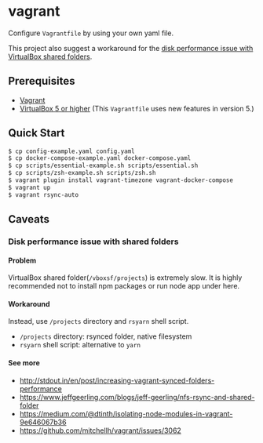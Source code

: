# vagrant

Configure `Vagrantfile` by using your own yaml file.

This project also suggest a workaround for the [disk performance issue with VirtualBox shared folders](#disk-performance-issue-with-shared-folders).

## Prerequisites

* [Vagrant](https://www.vagrantup.com/)
* [VirtualBox 5 or higher](https://www.virtualbox.org/) (This `Vagrantfile` uses new features in version 5.)

## Quick Start

```bash
$ cp config-example.yaml config.yaml
$ cp docker-compose-example.yaml docker-compose.yaml
$ cp scripts/essential-example.sh scripts/essential.sh
$ cp scripts/zsh-example.sh scripts/zsh.sh
$ vagrant plugin install vagrant-timezone vagrant-docker-compose
$ vagrant up
$ vagrant rsync-auto
```

## Caveats

### Disk performance issue with shared folders

#### Problem
VirtualBox shared folder(`/vboxsf/projects`) is extremely slow. It is highly recommended not to install npm packages or run node app under here.

#### Workaround
Instead, use `/projects` directory and `rsyarn` shell script.

* `/projects` directory: rsynced folder, native filesystem
* `rsyarn` shell script: alternative to `yarn`

#### See more
* http://stdout.in/en/post/increasing-vagrant-synced-folders-performance
* https://www.jeffgeerling.com/blogs/jeff-geerling/nfs-rsync-and-shared-folder
* https://medium.com/@dtinth/isolating-node-modules-in-vagrant-9e646067b36
* https://github.com/mitchellh/vagrant/issues/3062
